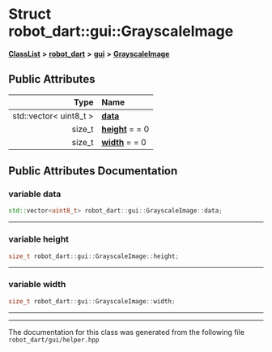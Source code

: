

# Struct robot\_dart::gui::GrayscaleImage



[**ClassList**](annotated.md) **>** [**robot\_dart**](namespacerobot__dart.md) **>** [**gui**](namespacerobot__dart_1_1gui.md) **>** [**GrayscaleImage**](structrobot__dart_1_1gui_1_1GrayscaleImage.md)


























## Public Attributes

| Type | Name |
| ---: | :--- |
|  std::vector&lt; uint8\_t &gt; | [**data**](#variable-data)  <br> |
|  size\_t | [**height**](#variable-height)   = = 0<br> |
|  size\_t | [**width**](#variable-width)   = = 0<br> |












































## Public Attributes Documentation




### variable data 

```C++
std::vector<uint8_t> robot_dart::gui::GrayscaleImage::data;
```




<hr>



### variable height 

```C++
size_t robot_dart::gui::GrayscaleImage::height;
```




<hr>



### variable width 

```C++
size_t robot_dart::gui::GrayscaleImage::width;
```




<hr>

------------------------------
The documentation for this class was generated from the following file `robot_dart/gui/helper.hpp`

